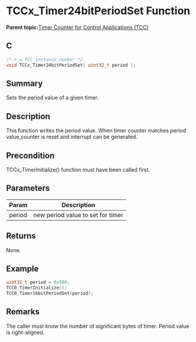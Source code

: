 # TCCx\_Timer24bitPeriodSet Function

**Parent topic:**[Timer Counter for Control Applications \(TCC\)](GUID-CCA150A8-2C66-40B2-9C35-D7F3473720AE.md)

## C

```c
/* x = TCC instance number */
void TCCx_Timer24bitPeriodSet( uint32_t period );
```

## Summary

Sets the period value of a given timer.

## Description

This function writes the period value. When timer counter matches period<br />value,counter is reset and interrupt can be generated.

## Precondition

TCCx\_TimerInitialize\(\) function must have been called first.

## Parameters

|Param|Description|
|-----|-----------|
|period|new period value to set for timer|

## Returns

None.

## Example

```c
uint32_t period = 0x500;
TCC0_TimerInitialize();
TCC0_Timer16bitPeriodSet(period);
```

## Remarks

The caller must know the number of significant bytes of timer. Period value is right-aligned.

